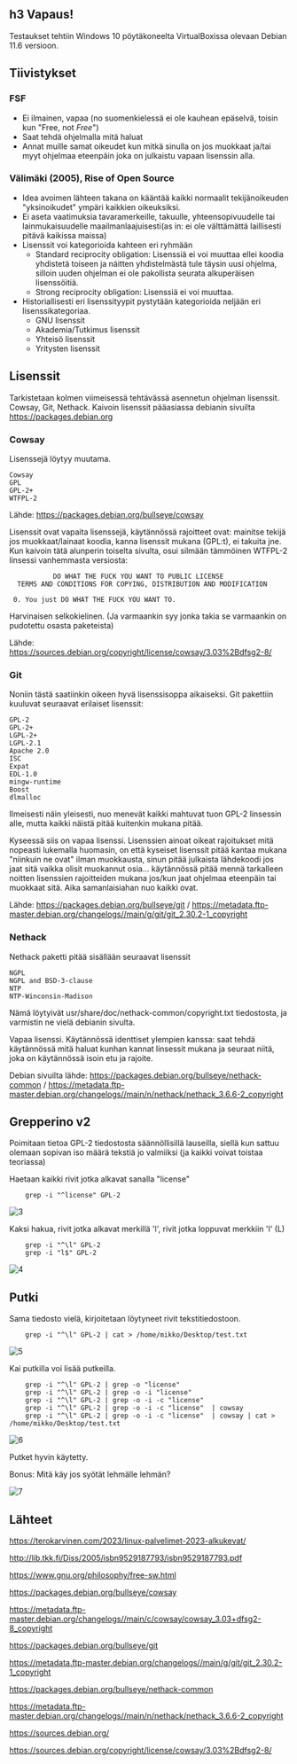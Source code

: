 ## h3 Vapaus!

Testaukset tehtiin Windows 10 pöytäkoneelta VirtualBoxissa olevaan Debian 11.6 versioon.

## Tiivistykset
### FSF

- Ei ilmainen, vapaa (no suomenkielessä ei ole kauhean epäselvä, toisin kun "Free, not _Free_")
- Saat tehdä ohjelmalla mitä haluat
- Annat muille samat oikeudet kun mitkä sinulla on jos muokkaat ja/tai myyt ohjelmaa eteenpäin joka on julkaistu vapaan lisenssin alla.

### Välimäki (2005), Rise of Open Source

- Idea avoimen lähteen takana on kääntää kaikki normaalit tekijänoikeuden "yksinoikudet" ympäri kaikkien oikeuksiksi.
- Ei aseta vaatimuksia tavaramerkeille, takuulle, yhteensopivuudelle tai lainmukaisuudelle maailmanlaajuisesti(as in: ei ole välttämättä laillisesti pitävä kaikissa maissa)
- Lisenssit voi kategorioida kahteen eri ryhmään
    - Standard reciprocity obligation: Lisenssiä ei voi muuttaa ellei koodia yhdistetä toiseen ja näitten yhdistelmästä tule täysin uusi ohjelma, silloin uuden ohjelman ei ole pakollista seurata alkuperäisen lisenssöitiä.
    - Strong reciprocity obligation: Lisenssiä ei voi muuttaa.
- Historiallisesti eri lisenssityypit pystytään kategorioida neljään eri lisenssikategoriaa.
    - GNU lisenssit
    - Akademia/Tutkimus lisenssit
    - Yhteisö lisenssit
    - Yritysten lisenssit

## Lisenssit

Tarkistetaan kolmen viimeisessä tehtävässä asennetun ohjelman lisenssit. Cowsay, Git, Nethack. Kaivoin lisenssit pääasiassa debianin sivuilta https://packages.debian.org

### Cowsay

Lisenssejä löytyy muutama.

    Cowsay
    GPL
    GPL-2+
    WTFPL-2
    
Lähde: https://packages.debian.org/bullseye/cowsay

Lisenssit ovat vapaita lisenssejä, käytännössä rajoitteet ovat: mainitse tekijä jos muokkaat/lainaat koodia, kanna lisenssit mukana (GPL:t), ei takuita jne. Kun kaivoin tätä alunperin toiselta sivulta, osui silmään tämmöinen WTFPL-2 linsessi vanhemmasta versiosta:


               DO WHAT THE FUCK YOU WANT TO PUBLIC LICENSE
      TERMS AND CONDITIONS FOR COPYING, DISTRIBUTION AND MODIFICATION

     0. You just DO WHAT THE FUCK YOU WANT TO. 
     
Harvinaisen selkokielinen. (Ja varmaankin syy jonka takia se varmaankin on pudotettu osasta paketeista)

Lähde: https://sources.debian.org/copyright/license/cowsay/3.03%2Bdfsg2-8/

### Git

Noniin tästä saatiinkin oikeen hyvä lisenssisoppa aikaiseksi. Git pakettiin kuuluvat seuraavat erilaiset lisenssit:

    GPL-2
    GPL-2+
    LGPL-2+
    LGPL-2.1
    Apache 2.0
    ISC
    Expat
    EDL-1.0
    mingw-runtime
    Boost
    dlmalloc
    
Ilmeisesti näin yleisesti, nuo menevät kaikki mahtuvat tuon GPL-2 linsessin alle, mutta kaikki näistä pitää kuitenkin mukana pitää. 

Kyseessä siis on vapaa lisenssi. Lisenssien ainoat oikeat rajoitukset mitä nopeasti lukemalla huomasin, on että kyseiset lisenssit pitää kantaa mukana "niinkuin ne ovat" ilman muokkausta, sinun pitää julkaista lähdekoodi jos jaat sitä vaikka olisit muokannut osia... käytännössä pitää mennä tarkalleen noitten lisenssien rajoitteiden mukana jos/kun jaat ohjelmaa eteenpäin tai muokkaat sitä. Aika samanlaisiahan nuo kaikki ovat.

Lähde: https://packages.debian.org/bullseye/git / https://metadata.ftp-master.debian.org/changelogs//main/g/git/git_2.30.2-1_copyright

### Nethack

Nethack paketti pitää sisällään seuraavat lisenssit

    NGPL
    NGPL and BSD-3-clause
    NTP
    NTP-Winconsin-Madison
    
Nämä löytyivät usr/share/doc/nethack-common/copyright.txt tiedostosta, ja varmistin ne vielä debianin sivulta. 

Vapaa lisenssi. Käytännössä identtiset ylempien kanssa: saat tehdä käytännössä mitä haluat kunhan kannat linsessit mukana ja seuraat niitä, joka on käytännössä isoin etu ja rajoite. 

Debian sivuilta lähde: https://packages.debian.org/bullseye/nethack-common / https://metadata.ftp-master.debian.org/changelogs//main/n/nethack/nethack_3.6.6-2_copyright
    
## Grepperino v2

Poimitaan tietoa GPL-2 tiedostosta säännöllisillä lauseilla, siellä kun sattuu olemaan sopivan iso määrä tekstiä jo valmiiksi (ja kaikki voivat toistaa teoriassa)

Haetaan kaikki rivit jotka alkavat sanalla "license"

        grep -i "^license" GPL-2
        
![3](https://user-images.githubusercontent.com/122888695/214734209-66e6187d-9fc7-414e-b86e-a82c08952329.png)

Kaksi hakua, rivit jotka alkavat merkillä 'l', rivit jotka loppuvat merkkiin 'l' (L)

        grep -i "^\l" GPL-2
        grep -i "l$" GPL-2
        
![4](https://user-images.githubusercontent.com/122888695/214735050-aae713f3-4af6-43a9-96f4-bd97dca9910d.png)

## Putki

Sama tiedosto vielä, kirjoitetaan löytyneet rivit tekstitiedostoon.

        grep -i "^\l" GPL-2 | cat > /home/mikko/Desktop/test.txt
        
![5](https://user-images.githubusercontent.com/122888695/214735873-dea47dd3-8ad4-4f98-bdf4-f8b9ad9d56d1.png)

Kai putkilla voi lisää putkeilla.

        grep -i "^\l" GPL-2 | grep -o "license"
        grep -i "^\l" GPL-2 | grep -o -i "license"
        grep -i "^\l" GPL-2 | grep -o -i -c "license"
        grep -i "^\l" GPL-2 | grep -o -i -c "license"  | cowsay
        grep -i "^\l" GPL-2 | grep -o -i -c "license"  | cowsay | cat > /home/mikko/Desktop/test.txt
        
![6](https://user-images.githubusercontent.com/122888695/214736463-c8149917-bf23-4391-8d8c-c5b3788bb75a.png)

Putket hyvin käytetty.

Bonus: Mitä käy jos syötät lehmälle lehmän?

![7](https://user-images.githubusercontent.com/122888695/214748645-65135e31-08a2-4319-99c1-eff412f084c3.png)



## Lähteet

https://terokarvinen.com/2023/linux-palvelimet-2023-alkukevat/

http://lib.tkk.fi/Diss/2005/isbn9529187793/isbn9529187793.pdf

https://www.gnu.org/philosophy/free-sw.html

https://packages.debian.org/bullseye/cowsay

https://metadata.ftp-master.debian.org/changelogs//main/c/cowsay/cowsay_3.03+dfsg2-8_copyright

https://packages.debian.org/bullseye/git 

https://metadata.ftp-master.debian.org/changelogs//main/g/git/git_2.30.2-1_copyright

https://packages.debian.org/bullseye/nethack-common 

https://metadata.ftp-master.debian.org/changelogs//main/n/nethack/nethack_3.6.6-2_copyright

https://sources.debian.org/

https://sources.debian.org/copyright/license/cowsay/3.03%2Bdfsg2-8/
